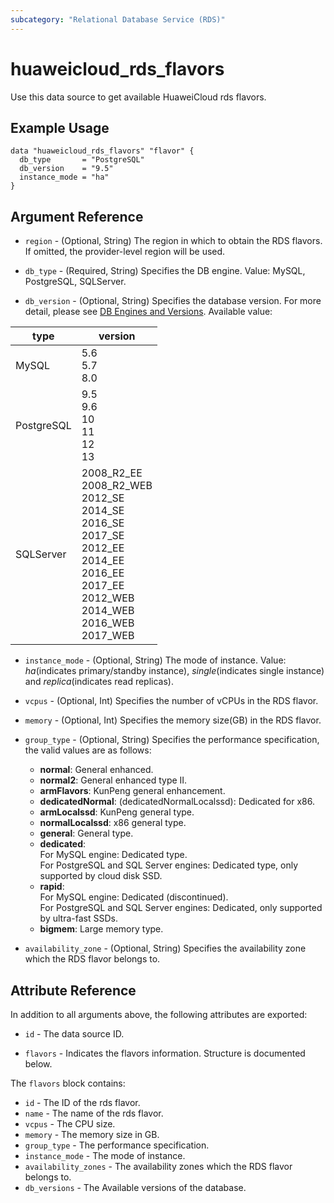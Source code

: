 ```yaml
---
subcategory: "Relational Database Service (RDS)"
---
```


# huaweicloud_rds_flavors

Use this data source to get available HuaweiCloud rds flavors.

## Example Usage

```hcl
data "huaweicloud_rds_flavors" "flavor" {
  db_type       = "PostgreSQL"
  db_version    = "9.5"
  instance_mode = "ha"
}
```

## Argument Reference

* `region` - (Optional, String) The region in which to obtain the RDS flavors. If omitted, the provider-level region
  will be used.

* `db_type` - (Required, String) Specifies the DB engine. Value: MySQL, PostgreSQL, SQLServer.

* `db_version` - (Optional, String) Specifies the database version. For more detail, please see
[DB Engines and Versions](https://support.huaweicloud.com/intl/en-us/productdesc-rds/en-us_topic_0043898356.html).
 Available value:

<!-- markdownlint-disable MD033 -->
type | version
---- | ---
MySQL| 5.6 <br>5.7 <br>8.0
PostgreSQL | 9.5 <br> 9.6 <br>10 <br>11 <br>12 <br>13
SQLServer| 2008_R2_EE <br>2008_R2_WEB <br>2012_SE <br>2014_SE <br>2016_SE <br>2017_SE <br>2012_EE <br>2014_EE <br>2016_EE <br>2017_EE <br>2012_WEB <br>2014_WEB <br>2016_WEB <br>2017_WEB
<!-- markdownlint-enable MD033 -->

* `instance_mode` - (Optional, String) The mode of instance. Value: *ha*(indicates primary/standby instance),
  *single*(indicates single instance) and *replica*(indicates read replicas).

* `vcpus` - (Optional, Int) Specifies the number of vCPUs in the RDS flavor.

* `memory` - (Optional, Int) Specifies the memory size(GB) in the RDS flavor.

* `group_type` - (Optional, String) Specifies the performance specification, the valid values are as follows:
  + **normal**: General enhanced.
  + **normal2**: General enhanced type II.
  + **armFlavors**: KunPeng general enhancement.
  + **dedicatedNormal**: (dedicatedNormalLocalssd): Dedicated for x86.
  + **armLocalssd**: KunPeng general type.
  + **normalLocalssd**: x86 general type.
  + **general**: General type.
  + **dedicated**:  
    For MySQL engine: Dedicated type.  
    For PostgreSQL and SQL Server engines: Dedicated type, only supported by cloud disk SSD.
  + **rapid**:  
    For MySQL engine: Dedicated (discontinued).  
    For PostgreSQL and SQL Server engines: Dedicated, only supported by ultra-fast SSDs.
  + **bigmem**: Large memory type.

* `availability_zone` - (Optional, String) Specifies the availability zone which the RDS flavor belongs to.

## Attribute Reference

In addition to all arguments above, the following attributes are exported:

* `id` - The data source ID.

* `flavors` - Indicates the flavors information. Structure is documented below.

The `flavors` block contains:

* `id` - The ID of the rds flavor.
* `name` - The name of the rds flavor.
* `vcpus` - The CPU size.
* `memory` - The memory size in GB.
* `group_type` - The performance specification.
* `instance_mode` - The mode of instance.
* `availability_zones` - The availability zones which the RDS flavor belongs to.
* `db_versions` - The Available versions of the database.
